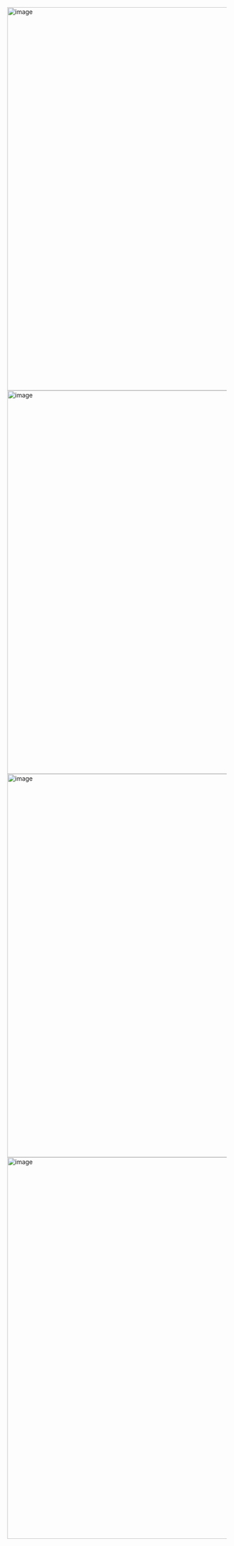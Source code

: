 <img width="1905" height="880" alt="image" src="https://github.com/user-attachments/assets/f9f64df3-5690-450c-af67-aa3155b7bb84" />
<img width="1890" height="880" alt="image" src="https://github.com/user-attachments/assets/625584fc-f04a-427c-b20a-271ff89c7a82" />
<img width="1885" height="880" alt="image" src="https://github.com/user-attachments/assets/44687456-1f7d-40df-acc1-416acf60fd64" />
<img width="1892" height="876" alt="image" src="https://github.com/user-attachments/assets/34545f20-69b5-4122-9f0e-28da1ddabf9d" />



